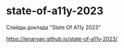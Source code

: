 # state-of-a11y-2023
Слайды доклада "State Of A11y 2023"

https://lenaryan.github.io/state-of-a11y-2023/
